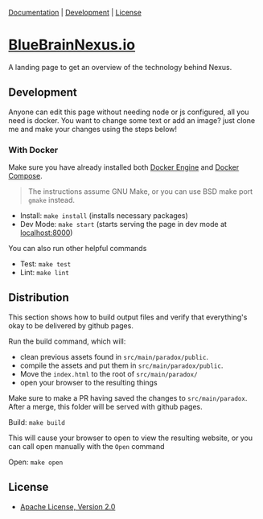 [Documentation](#documentation) |
[Development](#development) |
[License](#license)

# [BlueBrainNexus.io](https://bluebrainnexus.io/)

A landing page to get an overview of the technology behind Nexus.

## Development

Anyone can edit this page without needing node or js configured, all you need is docker.
You want to change some text or add an image? just clone me and make your changes using the steps below!

### With Docker

Make sure you have already installed both [Docker Engine](https://docs.docker.com/install/) and [Docker Compose](https://docs.docker.com/compose/install/).

> The instructions assume GNU Make, or you can use BSD make port `gmake` instead.

- Install: `make install` (installs necessary packages)
- Dev Mode: `make start` (starts serving the page in dev mode at [localhost:8000](http://localhost:8000))

You can also run other helpful commands

- Test: `make test`
- Lint: `make lint`

## Distribution

This section shows how to build output files and verify that everything's okay to be delivered by github pages.

Run the build command, which will:

- clean previous assets found in `src/main/paradox/public`.
- compile the assets and put them in `src/main/paradox/public`.
- Move the `index.html` to the root of `src/main/paradox/`
- open your browser to the resulting things

Make sure to make a PR having saved the changes to `src/main/paradox`. After a merge, this folder will be served with github pages.

Build: `make build`

This will cause your browser to open to view the resulting website, or you can call open manually with the `Open` command

Open: `make open`

## License

- [Apache License, Version 2.0](https://www.apache.org/licenses/LICENSE-2.0)
